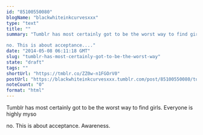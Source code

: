 ```yaml
---
id: "85100550080"
blogName: "blackwhiteinkcurvesxxx"
type: "text"
title: ""
summary: "Tumblr has most certainly got to be the worst way to find girls. Everyone is highly myso

no. This is about acceptance...."
date: "2014-05-08 06:11:18 GMT"
slug: "tumblr-has-most-certainly-got-to-be-the-worst-way"
state: "draft"
tags: ""
shortUrl: "https://tmblr.co/ZZ0w-n1FGOrV0"
postUrl: "https://blackwhiteinkcurvesxxx.tumblr.com/post/85100550080/tumblr-has-most-certainly-got-to-be-the-worst-way"
noteCount: "0"
format: "html"
---
```


Tumblr has most certainly got to be the worst way to find girls. Everyone is highly myso

no. This is about acceptance. Awareness.